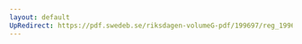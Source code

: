 ```yaml
---
layout: default
UpRedirect: https://pdf.swedeb.se/riksdagen-volumeG-pdf/199697/reg_199697/reg_199697_0253.pdf
---
```

